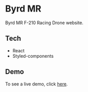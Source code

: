 # Byrd MR

Byrd MR F-210 Racing Drone website.

## Tech

- React
- Styled-components

## Demo

To see a live demo, click [here](https://byrd-mr.netlify.app/).
